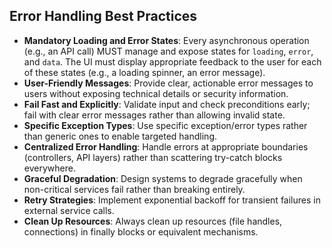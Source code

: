 ## Error Handling Best Practices

- **Mandatory Loading and Error States**: Every asynchronous operation (e.g., an API call) MUST manage and expose states for `loading`, `error`, and `data`. The UI must display appropriate feedback to the user for each of these states (e.g., a loading spinner, an error message).
- **User-Friendly Messages**: Provide clear, actionable error messages to users without exposing technical details or security information.
- **Fail Fast and Explicitly**: Validate input and check preconditions early; fail with clear error messages rather than allowing invalid state.
- **Specific Exception Types**: Use specific exception/error types rather than generic ones to enable targeted handling.
- **Centralized Error Handling**: Handle errors at appropriate boundaries (controllers, API layers) rather than scattering try-catch blocks everywhere.
- **Graceful Degradation**: Design systems to degrade gracefully when non-critical services fail rather than breaking entirely.
- **Retry Strategies**: Implement exponential backoff for transient failures in external service calls.
- **Clean Up Resources**: Always clean up resources (file handles, connections) in finally blocks or equivalent mechanisms.
